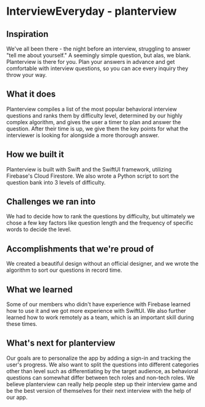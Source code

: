 # InterviewEveryday - planterview

## Inspiration
We've all been there - the night before an interview, struggling to answer "tell me about yourself." A seemingly simple question, but alas, we blank. Planterview is there for you. Plan your answers in advance and get comfortable with interview questions, so you can ace every inquiry they throw your way.

## What it does
Planterview compiles a list of the most popular behavioral interview questions and ranks them by difficulty level, determined by our highly complex algorithm, and gives the user a timer to plan and answer the question. After their time is up, we give them the key points for what the interviewer is looking for alongside a more thorough answer.

## How we built it
Planterview is built with Swift and the SwiftUI framework, utilizing Firebase's Cloud Firestore. We also wrote a Python script to sort the question bank into 3 levels of difficulty. 

## Challenges we ran into
We had to decide how to rank the questions by difficulty, but ultimately we chose a few key factors like question length and the frequency of specific words to decide the level.

## Accomplishments that we're proud of
We created a beautiful design without an official designer, and we wrote the algorithm to sort our questions in record time. 

## What we learned
Some of our members who didn't have experience with Firebase learned how to use it and we got more experience with SwiftUI. We also further learned how to work remotely as a team, which is an important skill during these times.

## What's next for planterview
Our goals are to personalize the app by adding a sign-in and tracking the user's progress. We also want to split the questions into different categories other than level such as differentiating by the target audience, as behavioral questions can somewhat differ between tech roles and non-tech roles. We believe planterview can really help people step up their interview game and be the best version of themselves for their next interview with the help of our app. 
